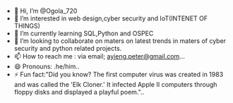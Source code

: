 - 👋 Hi, I’m @Ogola_720
- 👀 I’m interested in web design,cyber security and IoT(INTENET OF THINGS)
- 🌱 I’m currently learning SQL,Python and OSPEC
- 💞️ I’m looking to collaborate on maters on latest trends in maters of cyber security and python related projects.
- 📫 How to reach me : via email; ayieng.peter@gmail.com...
- 😄 Pronouns: .he/him..
- ⚡ Fun fact:"Did you know? The first computer virus was created in 1983 and was called the 'Elk Cloner.' It infected Apple II computers through floppy disks and displayed a playful poem."..

<!---
Ogola720/Ogola720 is a ✨ special ✨ repository because its `README.md` (this file) appears on your GitHub profile.
You can click the Preview link to take a look at your changes.
--->
